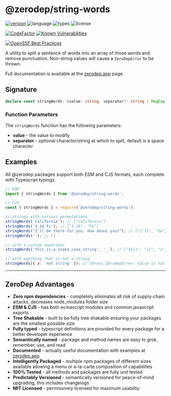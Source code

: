 # @zerodep/string-words

[![version](https://img.shields.io/npm/v/@zerodep/string-words?style=flat-square&color=blue)](https://www.npmjs.com/package/@zerodep/string-words)
![language](https://img.shields.io/badge/typescript-100%25-blue?style=flat-square)
![types](https://img.shields.io/badge/types-included-blue?style=flat-square)
![license](https://img.shields.io/github/license/cdepage/zerodep?color=blue&style=flat-square)

[![CodeFactor](https://www.codefactor.io/repository/github/cdepage/zerodep/badge)](https://www.codefactor.io/repository/github/cdepage/zerodep)
[![Known Vulnerabilities](https://snyk.io/test/github/cdepage/zerodep/badge.svg)](https://snyk.io/test/github/cdepage/zerodep)

[![OpenSSF Best Practices](https://www.bestpractices.dev/projects/9225/badge)](https://www.bestpractices.dev/projects/9225)

A utility to split a sentence of words into an array of those words and remove punctuation. Non-string values will cause a `ZeroDepError` to be thrown.

Full documentation is available at the [zerodep.app](http://zerodep.app/#/string/words) page.

## Signature

```typescript
declare const stringWords: (value: string, separator?: string | RegExp) => string[];
```

### Function Parameters

The `stringWords` function has the following parameters:

- **value** - the value to modify
- **separator** - optional character/string at which to split, default is a space character

## Examples

All @zerodep packages support both ESM and CJS formats, each complete with Typescript typings.

```javascript
// ESM
import { stringWords } from '@zerodep/string-words';

// CJS
const { stringWords } = require('@zerodep/string-words');
```

```javascript
// strings with various permutations
stringWords('California'); // ["California"]
stringWords('3.14 Pi'); // ["3.14", "Pi"]
stringWords("I'll be there for you. How about you?"); // ["I'll", "be", "there", "for", "you", "How", "about", "you"]
stringWords(''); // []

// with a custom separator
stringWords('this_is_a_snake_case_string', '_'); // ["this", "is", "a", "snake", "case", "string"]

// with anything that is not a string
stringWords({ a: 'not string' }); // throws ZeroDepError: Value is not a string
```

---

## ZeroDep Advantages

- **Zero npm dependencies** - completely eliminates all risk of supply-chain attacks, decreases node_modules folder size
- **ESM & CJS** - has both ecmascript modules and common javascript exports
- **Tree Shakable** - built to be fully tree shakable ensuring your packages are the smallest possible size
- **Fully typed** - typescript definitions are provided for every package for a better developer experience
- **Semantically named** - package and method names are easy to grok, remember, use, and read
- **Documented** - actually useful documentation with examples at [zerodep.app](https://zerodep.app)
- **Intelligently Packaged** - multiple npm packages of different sizes available allowing a menu or a-la-carte composition of capabilities
- **100% Tested** - all methods and packages are fully unit tested
- **Predictably Versioned** - semantically versioned for peace-of-mind upgrading, this includes changelogs
- **MIT Licensed** - permissively licensed for maximum usability
